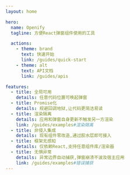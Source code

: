 ```yaml
---
layout: home

hero:
  name: Openify
  tagline: 方便React弹窗组件使用的工具

  actions:
    - theme: brand
      text: 快速开始
      link: /guides/quick-start
    - theme: alt
      text: API文档
      link: /guides/apis

features:
  - title: 全局可用
    details: 任意代码位置可唤起弹窗
  - title: Promise化
    details: 规避回调地狱,让代码更简洁易读
  - title: 渲染隔离
    details: 应用和弹窗自身更新不触发另一方渲染
    link: /guides/examples#渲染隔离
  - title: 非侵入集成
    details: 现有组件零改造,通过胶水层即可接入
  - title: 框架无感知
    details: 仅依赖React,支持任意组件库/渲染器
  - title: 无惧异常
    details: 异常边界自动捕获,弹窗崩溃不波及宿主应用
    link: /guides/examples#错误捕获
---
```

